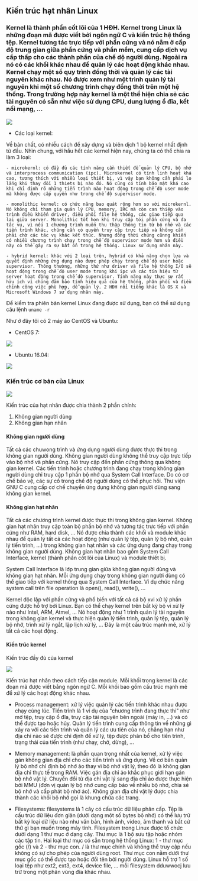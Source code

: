 ## Kiến trúc hạt nhân Linux

### Kernel là thành phần cốt lõi của 1 HĐH. Kernel trong Linux là những đoạn mã được viết bởi ngôn ngữ C và kiến trúc hệ thống tệp. Kernel tương tác trực tiếp với phần cứng và nó nằm ở cấp độ trung gian giữa phần cứng và phần mềm, cung cấp dịch vụ cấp thấp cho các thành phần của chế dộ người dùng. Ngoài ra nó có các khối khác nhau để quản lý các hoạt động khác nhau. Kernel chạy một số quy trình đồng thời và quản lý các tài nguyên khác nhau. Nó được xem như một trình quản lý tài nguyên khi một số chương trình chạy đồng thời trên một hệ thống. Trong trường hợp này kernel là một thể hiện chia sẻ các tài nguyên có sẵn như việc sử dụng CPU, dung lượng ổ đĩa, kết nối mạng, ...

<img src="img/14.png">

- Các loại kernel:

Về bản chất, có nhiều cách để xây dựng và biên dịch 1 bộ kernel nhất định từ đầu. Nhìn chung, với hầu hết các kernel hiện nay, chúng ta có thể chia ra làm 3 loại:

	- microkernl: có đầy đủ các tính năng cần thiết để quản lý CPU, bộ nhớ và interprocess communication (ipc). Microkernel có tính linh hoạt khá cao, tương thích với nhiều loại thiết bị, vì vậy bạn không cần phải lo lắng khi thay đổi 1 thiets bị nào đó. Nó cũng có tính bảo mật khá cao khi chỉ định rõ những tiến trình nào hoạt động trong chế độ user mode mà không được cấp quyền như trong chế độ supervisor mode.
	
	- monolithic kernel: có chức năng bao quát rộng hơn so với microkernl. Nó không chỉ tham gia quản lý CPU, memory, IRC mà còn can thiệp vào trình điều khiển driver, điều phối file hệ thống, các giao tiếp qua lại giữa server. Monolithic tốt hơn khi truy cập tới phần cứng và đa tác vụ, vì nếu 1 chương trình muốn thu thập thông tin từ bộ nhớ và các tiến trình khác, chúng cần có quyền truy cập trực tiếp và không cần phải chờ các tác vụ khác kết thúc. Nhưng đồng thời chúng cũnng khiến có nhiều chương trình chạy trong chế độ supervisor mode hơn và điều này có thể gây ra sự bất ổn trong hệ thống. Linux sử dụng nhân này.
	
	- hybrid kernel: khác với 2 loại trên, hybrid có khả năng chọn lựa và quyết định những ứng dụng nào được phép chạy trong chế dộ user hoặc supervisor. Thông thường, những thứ như driver và file hệ thống I/O sẽ hoạt động trong chế độ user mode trong khi ipc và các tín hiệu từ server hoạt động trong chế độ supervisor. Tính năng này thực sự rất hữu ích vì chúng đảm bảo tính hiệu quả của hệ thống, phân phối và điều chỉnh công việc phù hợp, dễ quản lý. 2 HĐH nổi tiếng khác là OS X và Microsoft Windows 7 sử dụng nhân này.
	
Để kiểm tra phiên bản kernel Linux đang được sử dụng, bạn có thể sử dụng câu lệnh `uname -r`

Như ở đây tôi có 2 máy ảo CentOS và Ubuntu:

- CentOS 7:

<img src="img/15.png">

- Ubuntu 16.04:

<img src="img/16.png">

### Kiến trúc cơ bản của Linux

<img src="img/17.png">

Kiến trúc của hạt nhân được chia thành 2 phần chính:

1. Không gian người dùng
2. Không gian hạn nhân

#### Không gian người dùng

Tất cả các chuwong trình và ứng dụng người dùng được thực thi trong không gian người dùng. Không gian người dùng không thể truy cập trực tiếp vào bộ nhớ và phần cứng. Nó truy cập đến phần cứng thông qua không gian kernel. Các tiến trình hoặc chương trình đang chạy trong không gian người dùng chỉ truy cập 1 phần bộ nhớ qua System Call Interface. Do có cơ chế bảo vệ, các sự cố trong chế độ người dùng có thể phục hồi. Thư viện GNU C cung cấp cơ chế chuyển ứng dụng không gian người dùng sang không gian kernel.

#### Không gian hạt nhân

Tất cả các chương trình kernel được thực thi trong không gian kernel. Không gian hạt nhân truy cập toàn bộ phần bộ nhớ và tương tác trực tiếp với phần cứng như RAM, hard disk, ... Nó được chia thành các khối và module khác nhau để quản lý tất cả các hoạt động (như quản lý tệp, quản lý bộ nhớ, quản lý tiến trình, ...) trong không gian hạt nhân và các ứng dụng đang chạy trong không gian người dùng. Không gian hạt nhân bao gồm System Call Interface, kernel (thành phần cốt lõi của Linux) và module thiết bị.

System Call Interface là lớp trung gian giữa không gian người dùng và không gian hạt nhân. Mỗi ứng dụng chạy trong không gian người dùng có thể giao tiếp với kernel thông qua System Call Interface. Ví dụ chức năng system call trên file operation là open(), read(), write(), ...

Kernel độc lập với phần cứng và phổ biến với tất cả cá bộ xvi xử lý phần cứng được hỗ trợ bởi Linux. Bạn có thể chạy kernel trên bất kỳ bộ vi xử lý nào như Intel, ARM, Atmel, ... Nó hoạt động như 1 trình quản lý tài nguyên trong không gian kernel và thực hiện quản lý tiến trình, quản lý tệp, quản lý bộ nhớ, trình xử lý ngắt, lập lịch xử lý, ... Đây là một cấu trúc mạnh mẽ, xử lý tất cả các hoạt động.

#### Kiến trúc kernel

Kiến trúc đầy đủ của kernel

<img src="img/18.png">

Kiến trúc hạt nhân theo cách tiếp cận module. Mỗi khối trong kernel là các đoạn mã được viết bằng ngôn ngữ C. Mỗi khối bao gồm cấu trúc mạnh mẽ để xử lý các hoạt động khác nhau.

- Process management: xử lý việc quản lý các tiến trình khác nhau được chạy cùng lúc. Tiến trình là 1 ví dụ của "chương trình đang thực thi" như mở tệp, truy cập ổ đĩa, truy cập tài nguyên bên ngoài (máy in, ...) và có thể được tạo hoặc hủy. Quản lý tiến trình cung cấp thông tin về những gì xảy ra với các tiến trình và quản lý các ưu tiên của nó, chẳng hạn như địa chỉ nào sẽ được chỉ định để xử lý, tệp được phân bổ cho tiến trình, trạng thái của tiến trình (như chạy, chờ, dừng), ...

- Memory management: là phần quan trọng nhất của kernel, xử lý việc gán không gian địa chỉ cho các tiến trình và ứng dụng. Về cơ bản quản lý bộ nhớ chỉ định bộ nhớ ảo thay vì bộ nhớ vật lý, theo đó là không gian địa chỉ thực tế trong RAM. Việc gán địa chỉ ảo khắc phục giới hạn gán bộ nhớ vật lý. Chuyển đổi từ địa chỉ vật lý sang địa chỉ ảo được thực hiện bởi MMU (đơn vị quản lý bộ nhớ cung cấp bảo về nhiễu bộ nhớ, chia sẻ bộ nhớ và cấp phát bộ nhớ ảo). Không gian địa chỉ vật lý được chia thành các khối bộ nhớ gọi là khung chứa các trang.

- Filesystems: filesystems là 1 cây có cấu trúc dữ liệu phân cấp. Tệp là cấu trúc dữ liệu đơn giản (dưới dạng một số bytes bộ nhớ) có thể lưu trữ bất kỳ loại dữ liệu nào như văn bản, hình ảnh, video, âm thanh và bất cứ thứ gì bạn muốn trong máy tính. Filesystem trong Linux được tổ chức dưới dạng 1 thư mục ở dạng cây. Thư mục là 1 bộ sưu tập hoặc nhóm các tập tin. Hai loại thư mục có sẵn trong hệ thống Linux: 1 - thư mục gốc (/)  và 2 - thư mục con. / là thư mục chính và không thể truy cập nếu không có sự cho phép của người dùng root. Thư mục con nằm dưới thư mục gốc có thể được tạo hoặc đổi tên bởi người dùng. Linux hỗ trợ 1 số loại tệp như ext2, ext3, ext4, device file, ... mỗi filesystem dduwwocj lưu trữ trong một phân vùng đĩa khác nhau.